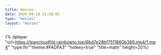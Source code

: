 ```yaml
---
title: movies
date: 2020-04-10 22:58:02
type: "movies"
layout: "movies"
---
```


{% dplayer "url=https://leancloudfile.rainbowtp.top/6bd7e28bf7511860b389.mp4/1.mp4" "type:flv""theme:#FADFA3" "hotkey=true" "title=math" height=20%}

            